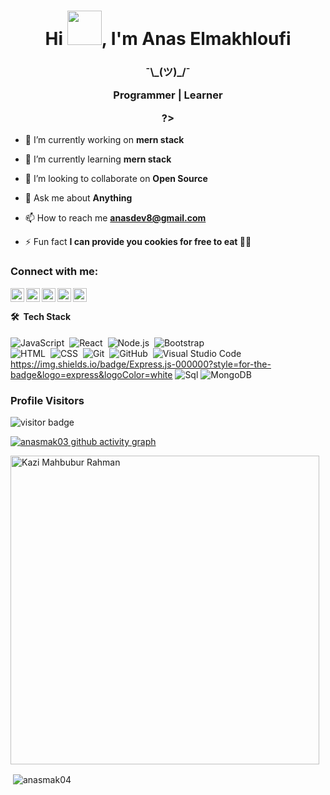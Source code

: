 <h1 align="center">Hi <img src="https://github.com/NoobMahbub/NoobMahbub/blob/main/Wave.gif" height="55px" width="55px">, I'm Anas Elmakhloufi</h1>
<h3 align="center">¯\_(ツ)_/¯

Programmer | Learner

?></h3>

- 🔭 I’m currently working on **mern stack**

- 🌱 I’m currently learning **mern stack**

- 👯 I’m looking to collaborate on **Open Source**

- 💬 Ask me about **Anything**

- 📫 How to reach me **anasdev8@gmail.com**

- ⚡ Fun fact **I can provide you cookies for free to eat 🍪😂**

### Connect with me:

[<img align="left" alt="makhloufi anas anas | YouTube" width="22px" src="https://cdn-icons-png.flaticon.com/512/124/124010.png" />][facebook]
[<img align="left" alt="anasmak04 | Twitter" width="22px" src="https://cdn.jsdelivr.net/npm/simple-icons@v3/icons/twitter.svg" />][twitter]
[<img align="left" alt="anasmak04 | Twitter" width="22px" src="https://cdn-icons-png.flaticon.com/512/906/906377.png" />][telegram]
[<img align="left" alt="anas elmakhloufi | LinkedIn" width="22px" src="https://cdn.jsdelivr.net/npm/simple-icons@v3/icons/linkedin.svg" />][linkedin]
[<img align="left" alt="anasmak04 | Instagram" width="22px" src="https://cdn.jsdelivr.net/npm/simple-icons@v3/icons/instagram.svg" />][instagram]

<br />

#### 🛠 &nbsp;Tech Stack

![JavaScript](https://img.shields.io/badge/-JavaScript-05122A?style=flat&logo=javascript)&nbsp;
![React](https://img.shields.io/badge/-React-05122A?style=flat&logo=react)&nbsp;
![Node.js](https://img.shields.io/badge/-Node.js-05122A?style=flat&logo=node.js)&nbsp;
![Bootstrap](https://img.shields.io/badge/-Bootstrap-05122A?style=flat&logo=bootstrap&logoColor=563D7C)\
![HTML](https://img.shields.io/badge/-HTML-05122A?style=flat&logo=HTML5)&nbsp;
![CSS](https://img.shields.io/badge/-CSS-05122A?style=flat&logo=CSS3&logoColor=1572B6)&nbsp;
![Git](https://img.shields.io/badge/-Git-05122A?style=flat&logo=git)&nbsp;
![GitHub](https://img.shields.io/badge/-GitHub-05122A?style=flat&logo=github)&nbsp;
![Visual Studio Code](https://img.shields.io/badge/-Visual%20Studio%20Code-05122A?style=flat&logo=visual-studio-code&logoColor=007ACC)&nbsp;
https://img.shields.io/badge/Express.js-000000?style=for-the-badge&logo=express&logoColor=white
  ![Sql](https://img.shields.io/badge/-Sql-333333?style=flat&logo=sql)
  ![MongoDB](https://img.shields.io/badge/-MongoDB-333333?style=flat&logo=mongodb)&nbsp;
<br />

### Profile Visitors 
![visitor badge](https://visitor-badge.glitch.me/badge?page_id=anasmak04.visitor-badge&left_color=blue&right_color=yellow)
<br />

[![anasmak03 github activity graph](https://activity-graph.herokuapp.com/graph?username=anasmak03&bg_color=ffffff&color=777777&line=ff5200&point=1adbce&area=true&hide_border=true)](https://github.com/anasmak04/github-readme-activity-graph)




<p><img width="494" align="center" src="https://github-readme-stats.vercel.app/api/top-langs?username=anasmak04&show_icons=true&locale=en&layout=compact" alt="Kazi Mahbubur Rahman" /></p>



<p>&nbsp;<img align="center" src="https://github-readme-stats.vercel.app/api?username=anasmak04&show_icons=true&locale=en" alt="anasmak04" /></p>

[website]: https://TechHelpBD.com
[facebook]: https://facebook.com/MahbubDev
[twitter]: https://twitter.com/mahbubdev
[youtube]: https://youtube.com/TechHelpBangladesh
[instagram]: https://instagram.com/mahbubdev/
[linkedin]: https://linkedin.com/in/mahbubdev
[telegram]: https://t.me/TechHelpBangladesh
